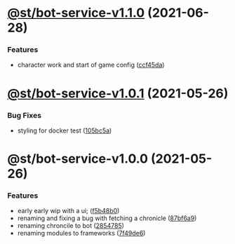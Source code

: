 # [@st/bot-service-v1.1.0](https://github.com/SomethingSexy/st-tools/compare/@st/bot-service-v1.0.1...@st/bot-service-v1.1.0) (2021-06-28)


### Features

* character work and start of game config ([ccf45da](https://github.com/SomethingSexy/st-tools/commit/ccf45da0b26e00066f307ba420019910f9f44e86))

# [@st/bot-service-v1.0.1](https://github.com/SomethingSexy/st-tools/compare/@st/bot-service-v1.0.0...@st/bot-service-v1.0.1) (2021-05-26)


### Bug Fixes

* styling for docker test ([105bc5a](https://github.com/SomethingSexy/st-tools/commit/105bc5a3d18aded7a0342a6d5bd0fffd351eaa4e))

# @st/bot-service-v1.0.0 (2021-05-26)


### Features

* early early wip with a ui; ([f5b48b0](https://github.com/SomethingSexy/st-tools/commit/f5b48b0578b1149e46979537b3366f97f875c53a))
* renaming and fixing a bug with fetching a chronicle ([87bf6a9](https://github.com/SomethingSexy/st-tools/commit/87bf6a9e6d563345ec042352cd522b3782a0ed9d))
* renaming chroncile to bot ([2854785](https://github.com/SomethingSexy/st-tools/commit/285478538da5934b004a765e3b3a219f34d7cc13))
* renaming modules to frameworks ([7f49de6](https://github.com/SomethingSexy/st-tools/commit/7f49de634b8a9f6d25c7fb2f820d62a7583f3dce))
